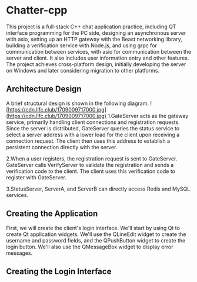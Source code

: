 # Chatter-cpp
This project is a full-stack C++ chat application practice, including QT interface programming for the PC side, designing an asynchronous server with asio, setting up an HTTP gateway with the Beast networking library, building a verification service with Node.js, and using grpc for communication between services, with asio for communication between the server and client. It also includes user information entry and other features. The project achieves cross-platform design, initially developing the server on Windows and later considering migration to other platforms.

## Architecture Design
A brief structural design is shown in the following diagram.
![https://cdn.llfc.club/1709009717000.jpg](https://cdn.llfc.club/1709009717000.jpg)
1.GateServer acts as the gateway service, primarily handling client connections and registration requests. Since the server is distributed, GateServer queries the status service to select a server address with a lower load for the client upon receiving a connection request. The client then uses this address to establish a persistent connection directly with the server.

2.When a user registers, the registration request is sent to GateServer. GateServer calls VerifyServer to validate the registration and sends a verification code to the client. The client uses this verification code to register with GateServer.

3.StatusServer, ServerA, and ServerB can directly access Redis and MySQL services.

## Creating the Application
First, we will create the client's login interface. We'll start by using Qt to create Qt application widgets. We'll use the QLineEdit widget to create the username and password fields, and the QPushButton widget to create the login button. We'll also use the QMessageBox widget to display error messages.

## Creating the Login Interface